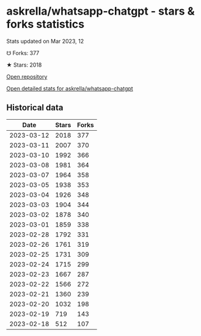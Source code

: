 # askrella/whatsapp-chatgpt - stars & forks statistics

Stats updated on Mar 2023, 12

☋ Forks: 377

★ Stars: 2018

[Open repository](https://github.com/askrella/whatsapp-chatgpt)

[Open detailed stats for askrella/whatsapp-chatgpt](https://reviewgithub.com/rep/askrella/whatsapp-chatgpt)

## Historical data
| Date | Stars | Forks |
|------|-------|-------|
| 2023-03-12 | 2018 | 377 | 
| 2023-03-11 | 2007 | 370 | 
| 2023-03-10 | 1992 | 366 | 
| 2023-03-08 | 1981 | 364 | 
| 2023-03-07 | 1964 | 358 | 
| 2023-03-05 | 1938 | 353 | 
| 2023-03-04 | 1926 | 348 | 
| 2023-03-03 | 1904 | 344 | 
| 2023-03-02 | 1878 | 340 | 
| 2023-03-01 | 1859 | 338 | 
| 2023-02-28 | 1792 | 331 | 
| 2023-02-26 | 1761 | 319 | 
| 2023-02-25 | 1731 | 309 | 
| 2023-02-24 | 1715 | 299 | 
| 2023-02-23 | 1667 | 287 | 
| 2023-02-22 | 1566 | 272 | 
| 2023-02-21 | 1360 | 239 | 
| 2023-02-20 | 1032 | 198 | 
| 2023-02-19 | 719 | 143 | 
| 2023-02-18 | 512 | 107 | 

